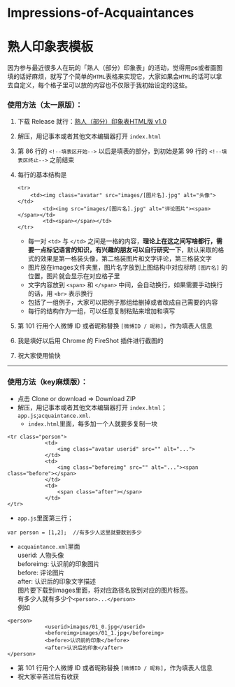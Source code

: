 # Impressions-of-Acquaintances
# 熟人印象表模板
因为参与最近很多人在玩的「熟人（部分）印象表」的活动，觉得用ps或者画图填的话好麻烦，就写了个简单的`HTML`表格来实现它，大家如果会`HTML`的话可以拿去自定义，每个格子里可以放的内容也不仅限于我初始设定的这些。  
### 使用方法（太一原版）：
1. 下载 Release 就行：[熟人（部分）印象表HTML版 v1.0](https://github.com/gl14916/Impressions-of-Acquaintances/releases/download/v1.0/Impressions-of-Acquaintances-v1.0.zip)
2. 解压，用记事本或者其他文本编辑器打开 `index.html`
3. 第 86 行的 `<!--填表区开始-->` 以后是填表的部分，到初始是第 99 行的 `<!--填表区终止-->` 之前结束
4. 每行的基本结构是
    ~~~~
    <tr>
        <td><img class="avatar" src="images/[图片名].jpg" alt="头像"></td>
    		<td><img src="images/[图片名].jpg" alt="评论图片"><span></span></td>
    		<td><span></span></td>
    </tr>
    ~~~~

    * 每一对 `<td>` 与 `</td>` 之间是一格的内容，**理论上在这之间写啥都行，需要一点标记语言的知识，有兴趣的朋友可以自行研究一下**，默认采取的格式的效果是第一格装头像，第二格装图片和文字评论，第三格装文字
    * 图片放在images文件夹里，图片名字放到上图结构中对应标明 `[图片名]` 的位置，图片就会显示在对应格子里
    * 文字内容放到 `<span>` 和 `</span>` 中间，会自动换行，如果需要手动换行的话，用 `<br>` 表示换行
    * 包括了一组例子，大家可以把例子那组给删掉或者改成自己需要的内容
    * 每行的结构作为一组，可以任意复制粘贴来增加和填写
5. 第 101 行用个人微博 ID 或者昵称替换 `[微博ID / 昵称]`，作为填表人信息
6. 我是填好以后用 Chrome 的 FireShot 插件进行截图的
7. 祝大家使用愉快

-----

### 使用方法（key麻烦版）：
-  点击 Clone or download => Download ZIP
-  解压，用记事本或者其他文本编辑器打开 `index.html`；`app.js`;`acquaintance.xml`.
	- `index.html`里面，每多加一个人就要多复制一块
```
<tr class="person">
			<td>
				<img class="avatar userid" src="" alt="...">
			</td>
			<td>
				<img class="beforeimg" src="" alt="..."><span class="before"></span>
			</td>
			<td>
				<span class="after"></span>
			</td>
</tr>  
```  

- `app.js`里面第三行；
```
var person = [1,2];  //有多少人这里就要数到多少
```
- `acquaintance.xml`里面<br>
	userid: 人物头像<br>
beforeimg: 认识前的印象图片<br>
before: 评论图片<br>
after: 认识后的印象文字描述<br>
图片要下载到images里面，将对应路径名放到对应的图片标签。<br>
有多少人就有多少个`<person>...</person>`<br>
例如
```
<person>
            <userid>images/01_0.jpg</userid>
            <beforeimg>images/01_1.jpg</beforeimg>
            <before>认识前的印象</before>
            <after>认识后的印象</after>
</person>
```
- 第 101 行用个人微博 ID 或者昵称替换 `[微博ID / 昵称]`，作为填表人信息
- 祝大家辛苦过后有收获